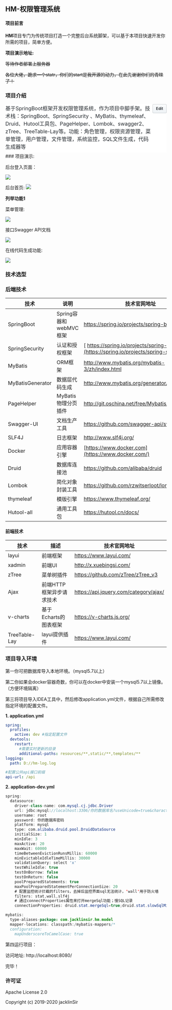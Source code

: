 ## HM-权限管理系统

#### 项目前言

**HM**项目专门为传统项目打造一个完整后台系统脚架，可以基于本项目快速开发你所需的项目，简单方便。

**项目演示地址:** 

~~等待作者部署上服务器~~

~~各位大佬，跪求一个statr，你们的start是我开源的动力，在此先谢谢你们的青睐了！~~

### 项目介绍

<details id="repo-meta-edit" class="Details-element details-reset js-dropdown-details " style="box-sizing: border-box; display: block; color: rgb(36, 41, 46); font-family: -apple-system, BlinkMacSystemFont, &quot;Segoe UI&quot;, Helvetica, Arial, sans-serif, &quot;Apple Color Emoji&quot;, &quot;Segoe UI Emoji&quot;; font-size: 14px; font-style: normal; font-variant-ligatures: normal; font-variant-caps: normal; font-weight: 400; letter-spacing: normal; orphans: 2; text-align: start; text-indent: 0px; text-transform: none; white-space: normal; widows: 2; word-spacing: 0px; -webkit-text-stroke-width: 0px; background-color: rgb(255, 255, 255); text-decoration-style: initial; text-decoration-color: initial;"><summary class="d-block" style="box-sizing: border-box; display: block !important; cursor: pointer; list-style: none;"><div class="Details-content--closed f4" style="box-sizing: border-box; font-size: 16px !important;"><div class="d-flex flex-items-start" style="box-sizing: border-box; align-items: flex-start !important; display: flex !important;"><span class="flex-auto mb-2" style="box-sizing: border-box; flex: 1 1 auto !important; margin-bottom: 8px !important;"><div class="f4" style="box-sizing: border-box; font-size: 16px !important;"><span class="text-gray-dark mr-2" itemprop="about" style="box-sizing: border-box; color: rgb(36, 41, 46) !important; margin-right: 8px !important;">基于SpringBoot框架开发权限管理系统，作为项目中脚手架。技术栈：SpringBoot、SpringSecurity 、MyBatis、thymeleaf、Druid、Hutool工具包、PageHelper、Lombok、swagger2、zTree、TreeTable-Lay等。功能：角色管理，权限资源管理，菜单管理，用户管理，文件管理，系统监控，SQL文件生成，代码生成器等</span></div></span><span class="btn btn-sm" style="box-sizing: border-box; position: relative; display: inline-block; padding: 3px 10px; font-size: 12px; font-weight: 600; line-height: 20px; white-space: nowrap; vertical-align: middle; cursor: pointer; user-select: none; background-repeat: repeat-x; background-position: -1px -1px; background-size: 110% 110%; border: 1px solid rgba(27, 31, 35, 0.2); border-radius: 0.25em; -webkit-appearance: none; color: rgb(36, 41, 46); background-color: rgb(239, 243, 246); background-image: linear-gradient(-180deg, rgb(250, 251, 252), rgb(239, 243, 246) 90%);">Edit</span></div></div></summary></details>
### 项目演示:

后台登入页面：

![](./doc/img/login.png)

后台首页:
![](./doc/img/index.png)

**列举功能1**

菜单管理:

![](./doc/img/permission.png)

接口Swagger API文档

![](./doc/img/API.png)

在线代码生成功能:

![](./doc/img/代码生成.png)

### 技术选型

### 后端技术

| 技术             | 说明                   | 技术官网地址                                                 |
| ---------------- | ---------------------- | ------------------------------------------------------------ |
| SpringBoot       | Spring容器和webMVC框架 | https://spring.io/projects/spring-boot                       |
| SpringSecurity   | 认证和授权框架         | [ https://spring.io/projects/spring-security](https://spring.io/projects/spring-security) |
| MyBatis          | ORM框架                | http://www.mybatis.org/mybatis-3/zh/index.html               |
| MyBatisGenerator | 数据层代码生成         | http://www.mybatis.org/generator/index.html                  |
| PageHelper       | MyBatis物理分页插件    | http://git.oschina.net/free/Mybatis_PageHelper               |
| Swagger-UI       | 文档生产工具           | https://github.com/swagger-api/swagger-ui                    |
| SLF4J            | 日志框架               | http://www.slf4j.org/                                        |
| Docker           | 应用容器引擎           | [https://www.docker.com](https://www.docker.com/)            |
| Druid            | 数据库连接池           | https://github.com/alibaba/druid                             |
| Lombok           | 简化对象封装工具       | https://github.com/rzwitserloot/lombok                       |
| thymeleaf        | 模版引擎               | https://www.thymeleaf.org/                                   |
| Hutool-all       | 通用工具包             | https://hutool.cn/docs/                                      |

#### 前端技术
| 技术          | 描述                     | 技术官网地址                          |
| ------------- | ------------------------ | ------------------------------------- |
| layui         | 前端框架                 | https://www.layui.com/                |
| xadmin        | 前端UI                   | http://x.xuebingsi.com/               |
| zTree         | 菜单树插件               | https://github.com/zTree/zTree_v3     |
| Ajax          | 前端HTTP框架异步请求技术 | https://api.jquery.com/category/ajax/ |
| v-charts      | 基于Echarts的图表框架    | https://v-charts.js.org/              |
| TreeTable-Lay | layui提供插件            | https://www.layui.com/                |

### 项目导入环境
第一你可把数据库导入本地环境。（mysql5.7以上）

第二你如果会docker容器奇数，你可以在docker中安装一个mysql5.7以上镜像。（方便环境隔离）

第三将项目导入IDEA工具中，然后修改application.yml文件，根据自己所需修改指定环境的配置文件。

**1. application.yml**

```yml
spring:
  profiles:
    active: dev #指定配置文件
  devtools:
    restart:
      #需要实时更新的目录
      additional-paths: resources/**,static/**,templates/**
logging:
  path: D://hm-log.log

#配置公共api接口前缀
api-url: /api
```

**2. application-dev.yml**

```java
spring:
  datasource:
    driver-class-name: com.mysql.cj.jdbc.Driver
    url: jdbc:mysql://localhost:3306/你的数据库名?useUnicode=true&characterEncoding=utf-8&allowMultiQueries=true&useSSL=false&serverTimezone=UTC
    username: root
    password: 你的数据库密码
    platform: mysql
    type: com.alibaba.druid.pool.DruidDataSource
    initialSize: 1
    minIdle: 3
    maxActive: 20
    maxWait: 60000
    timeBetweenEvictionRunsMillis: 60000
    minEvictableIdleTimeMillis: 30000
    validationQuery: select 'x'
    testWhileIdle: true
    testOnBorrow: false
    testOnReturn: false
    poolPreparedStatements: true
    maxPoolPreparedStatementPerConnectionSize: 20
    # 配置监控统计拦截的filters，去掉后监控界面sql无法统计，'wall'用于防火墙
    filters: stat,wall,slf4j
    # 通过connectProperties属性来打开mergeSql功能；慢SQL记录
    connectionProperties: druid.stat.mergeSql=true;druid.stat.slowSqlMillis=5000

mybatis:
  type-aliases-package: com.jacklinsir.hm.model
  mapper-locations: classpath:/mybatis-mappers/*
  configuration:
    mapUnderscoreToCamelCase: true
```

第四运行项目：

访问地址:  http://localhost:8080/  

完毕！

### 许可证
Apache License 2.0

Copyright (c) 2019-2020 jacklinSir
